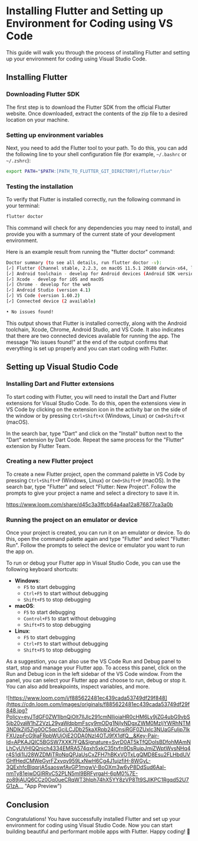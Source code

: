 # Installing Flutter and Setting up Environment for Coding using VS Code

This guide will walk you through the process of installing Flutter and setting up your environment for coding using Visual Studio Code.

## Installing Flutter

### Downloading Flutter SDK

The first step is to download the Flutter SDK from the official Flutter website. Once downloaded, extract the contents of the zip file to a desired location on your machine.

### Setting up environment variables

Next, you need to add the Flutter tool to your path. To do this, you can add the following line to your shell configuration file (for example, `~/.bashrc` or `~/.zshrc`):

```bash
export PATH="$PATH:[PATH_TO_FLUTTER_GIT_DIRECTORY]/flutter/bin"

```

### Testing the installation

To verify that Flutter is installed correctly, run the following command in your terminal:

```bash
flutter doctor

```

This command will check for any dependencies you may need to install, and provide you with a summary of the current state of your development environment.

Here is an example result from running the "flutter doctor" command:

```bash
Doctor summary (to see all details, run flutter doctor -v):
[✓] Flutter (Channel stable, 2.2.3, on macOS 11.5.1 20G80 darwin-x64, locale en-US)
[✓] Android toolchain - develop for Android devices (Android SDK version 31.0.0)
[✓] Xcode - develop for iOS and macOS
[✓] Chrome - develop for the web
[✓] Android Studio (version 4.1)
[✓] VS Code (version 1.60.2)
[✓] Connected device (2 available)

• No issues found!

```

This output shows that Flutter is installed correctly, along with the Android toolchain, Xcode, Chrome, Android Studio, and VS Code. It also indicates that there are two connected devices available for running the app. The message "No issues found!" at the end of the output confirms that everything is set up properly and you can start coding with Flutter.

## Setting up Visual Studio Code

### Installing Dart and Flutter extensions

To start coding with Flutter, you will need to install the Dart and Flutter extensions for Visual Studio Code. To do this, open the extensions view in VS Code by clicking on the extension icon in the activity bar on the side of the window or by pressing `Ctrl+Shift+X` (Windows, Linux) or `Cmd+Shift+X` (macOS).

In the search bar, type "Dart" and click on the "Install" button next to the "Dart" extension by Dart Code. Repeat the same process for the "Flutter" extension by Flutter Team.

### Creating a new Flutter project

To create a new Flutter project, open the command palette in VS Code by pressing `Ctrl+Shift+P` (Windows, Linux) or `Cmd+Shift+P` (macOS). In the search bar, type "Flutter" and select "Flutter: New Project". Follow the prompts to give your project a name and select a directory to save it in.

<embed>https://www.loom.com/share/d45c3a3ffcb64a4aa12a876877ca3a0b</embed>

### Running the project on an emulator or device

Once your project is created, you can run it on an emulator or device. To do this, open the command palette again and type "Flutter" and select "Flutter: Run". Follow the prompts to select the device or emulator you want to run the app on.

To run or debug your Flutter app in Visual Studio Code, you can use the following keyboard shortcuts:

- **Windows**:
    - `F5` to start debugging
    - `Ctrl+F5` to start without debugging
    - `Shift+F5` to stop debugging
- **macOS**:
    - `F5` to start debugging
    - `Control+F5` to start without debugging
    - `Shift+F5` to stop debugging
- **Linux**:
    - `F5` to start debugging
    - `Ctrl+F5` to start without debugging
    - `Shift+F5` to stop debugging

As a suggestion, you can also use the VS Code Run and Debug panel to start, stop and manage your Flutter app. To access this panel, click on the Run and Debug icon in the left sidebar of the VS Code window. From the panel, you can select your Flutter app and choose to run, debug or stop it. You can also add breakpoints, inspect variables, and more.

![https://www.loom.com/i/f885622481ec439cada53749df29f848](https://cdn.loom.com/images/originals/f885622481ec439cada53749df29f848.jpg?Policy=eyJTdGF0ZW1lbnQiOlt7IlJlc291cmNlIjoiaHR0cHM6Ly9jZG4ubG9vbS5jb20vaW1hZ2VzL29yaWdpbmFscy9mODg1NjIyNDgxZWM0MzljYWRhNTM3NDlkZjI5Zjg0OC5qcGciLCJDb25kaXRpb24iOnsiRGF0ZUxlc3NUaGFuIjp7IkFXUzpFcG9jaFRpbWUiOjE2ODA0NzI4OTJ9fX1dfQ__&Key-Pair-Id=APKAJQIC5BGSW7XXK7FQ&Signature=SvrD0AT5kTfQDoIsBDfohMAmNLhCyUVHlQQnich4334EMRA574qxh5xkC35tvfn9DsRujpJmjZWptWvsNHq4r4S1di1IJ28WZDMiTRoNqQPJaUsCxZFH7hBKxVOTxLgQMD8Esu2FLHbdUVGHfHedCMWeGyrFZxyqy959LxNwH6Cg4J1ujzfiH-8WGyL-3QExhfcBlqqrjA5saoswfAvGP1mgwV-BoOXm3w6yP8DdSud6Aal-nmTy81ejwDGlRRvC52PLN5ml9BRFyrgaH-6pM0%7E-zo89jAUQ6CCz0Oq0ueCRqWT3hIph74hX5YY8zVP8Tt9SJIKPC1Rgqd52U7G1zA__ "App Preview")

## Conclusion

Congratulations! You have successfully installed Flutter and set up your environment for coding using Visual Studio Code. Now you can start building beautiful and performant mobile apps with Flutter. Happy coding! 🚀